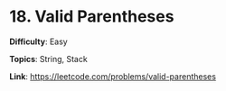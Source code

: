 # 18. Valid Parentheses

**Difficulty**: Easy

**Topics**: String, Stack

**Link**: https://leetcode.com/problems/valid-parentheses
